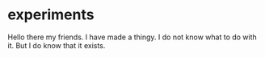 # experiments
Hello there my friends.
I have made a thingy.
I do not know what to do with it.
But I do know that it exists.

